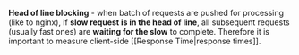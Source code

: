 **Head of line blocking** - when batch of requests are pushed for processing (like to nginx), if **slow request is in the head of line**, all subsequent requests (usually fast ones) are **waiting for the slow** to complete. 
Therefore it is important to measure client-side [[Response Time|response times]].